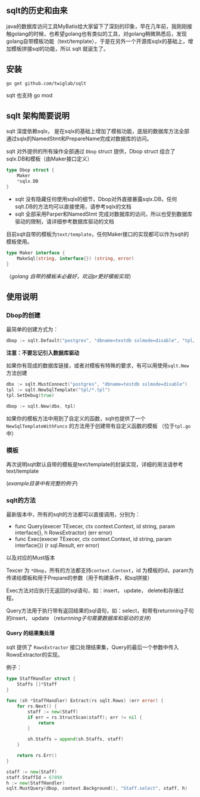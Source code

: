 ## sqlt的历史和由来

java的数据库访问工具MyBatis给大家留下了深刻的印象，早在几年前，我刚刚接触golang的时候，也希望golang也有类似的工具，对golang稍微熟悉后，发现golang自带模板功能（text/template），于是在另外一个开源库sqlx的基础上，增加模板拼接sql的功能，所以 sqlt 就诞生了。

## 安装

```
go get github.com/twiglab/sqlt
```

sqlt 也支持 go mod

## sqlt 架构简要说明

sqlt 深度依赖sqlx， 是在sqlx的基础上增加了模板功能，底层的数据库方法全部通过sqlx的NamedStmt和PrepareName完成对数据库的访问。

sqlt 对外提供的所有操作全部通过 `Dbop` struct 提供，Dbop struct 组合了sqlx.DB和模板（由Maker接口定义）

```go
type Dbop struct {
	Maker
	*sqlx.DB
}
```

- sqlt 没有隐藏任何使用sqlx的细节，Dbop对外直接暴露sqlx.DB，任何sqlt.DB的方法均可以直接使用，请参考sqlx的文档 
- sqlt 全部采用Parper和NamedStmt 完成对数据库的访问，所以也受到数据库驱动的限制，请详细参考数据库驱动的文档

目前sqlt自带的模板为`text/template`，任何Maker接口的实现都可以作为sqlt的模板使用。
```go
type Maker interface {
	MakeSql(string, interface{}) (string, error)
}
```
（*golang 自带的模板未必最好，欢迎pr更好模板实现*）

## 使用说明

### Dbop的创建
最简单的创建方式为：

```go
dbop := sqlt.Default("postgres", "dbname=testdb sslmode=disable", "tpl/*.tpl")
```
**注意：不要忘记引入数据库驱动**

如果你有现成的数据库链接，或者对模板有特殊的要求，有可以用使用`sqlt.New`方法创建

```go
dbx := sqlt.MustConnect("postgres", "dbname=testdb sslmode=disable")
tpl := sqlt.NewSqlTemplate("tpl/*.tpl")
tpl.SetDebug(true)

dbop := sqlt.New(dbx, tpl)
```

如果你的模板方法中用到了自定义的函数，sqlt也提供了一个 `NewSqlTemplateWithFuncs` 的方法用于创建带有自定义函数的模板 （位于`tpl.go`中）

### 模板

再次说明sqlt默认自带的模板是text/template的封装实现，详细的用法请参考text/template

(*example目录中有完整的例子*)

### sqlt的方法

最新版本中，所有的sqlt的方法都可以直接调用，分别为：

- func Query(execer TExecer, ctx context.Context, id string, param interface{}, h RowsExtractor) (err error) 
- func Exec(execer TExecer, ctx context.Context, id string, param interface{}) (r sql.Result, err error) 

以及对应的Must版本

Texcer 为 `*Dbop`，所有的方法都支持`context.Context`，id 为模板的id，param为传递给模板和用于Prepare的参数（用于构建条件，和sql拼接）

Exec方法对应执行无返回的sql语句，如：insert， update， delete和存储过程。

Query方法用于执行带有返回结果的sql语句，如：select，和带有returnning子句的insert， update （*returnning子句需要数据库和驱动的支持*）

#### Query 的结果集处理

sqlt 提供了 `RowsExtractor` 接口处理结果集，Query的最后一个参数中传入RowsExtractor的实现。

例子：
```go
type StaffHandler struct {
	Staffs []*Staff
}

func (sh *StaffHandler) Extract(rs sqlt.Rows) (err error) {
	for rs.Next() {
		staff := new(Staff)
		if err = rs.StructScan(staff); err != nil {
			return
		}

		sh.Staffs = append(sh.Staffs, staff)
	}

	return rs.Err()
}

staff := new(Staff)
staff.StaffId = 67890
h := new(StaffHandler)
sqlt.MustQuery(dbop, context.Background(), "Staff.select", staff, h)
```

